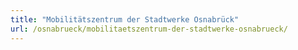 ```yaml
---
title: "Mobilitätszentrum der Stadtwerke Osnabrück"
url: /osnabrueck/mobilitaetszentrum-der-stadtwerke-osnabrueck/
---
```

